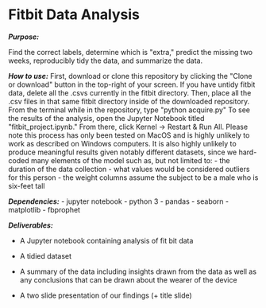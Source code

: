 # Fitbit Data Analysis

***Purpose:*** 

Find the correct labels, determine which is "extra," predict the missing two weeks, reproducibly tidy the data, and summarize the data.

  
***How to use:***
  First, download or clone this repository by clicking the "Clone or download" button in the top-right of your screen.
  If you have untidy fitbit data, delete all the .csvs currently in the fitbit directory.
  Then, place all the .csv files in that same fitbit directory inside of the downloaded repository.
  From the terminal while in the repository, type "python acquire.py"
  To see the results of the analysis, open the Jupyter Notebook titled "fitbit_project.ipynb."
  From there, click Kernel -> Restart & Run All.
  Please note this process has only been tested on MacOS and is highly unlikely to work as described on Windows computers.
  It is also highly unlikely to produce meaningful results given notably different datasets, since we hard-coded many elements of the model such as, but not limited to:
    - the duration of the data collection
    - what values would be considered outliers for this person
    - the weight columns assume the subject to be a male who is six-feet tall

***Dependencies:***
    - jupyter notebook
    - python 3
    - pandas
    - seaborn
    - matplotlib
    - fbprophet

***Deliverables:***

  - A Jupyter notebook containing analysis of fit bit data

  - A tidied dataset 

  - A summary of the data including insights drawn from the data as well as any conclusions that can be drawn about the wearer of the device

  - A two slide presentation of our findings (+ title slide)
